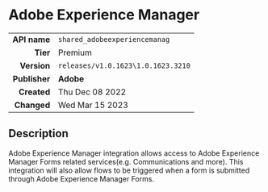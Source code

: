# Adobe Experience Manager
| | |
|-:|-|
|**API name**|`shared_adobeexperiencemanag`|
|**Tier**|Premium|
|**Version**|`releases/v1.0.1623\1.0.1623.3210`|
|**Publisher**|**Adobe**|
|**Created**|Thu Dec 08 2022|
|**Changed**|Wed Mar 15 2023|

## Description
Adobe Experience Manager integration allows access to Adobe Experience Manager Forms related services(e.g. Communications and more). This integration will also allow flows to be triggered when a form is submitted through Adobe Experience Manager Forms.
